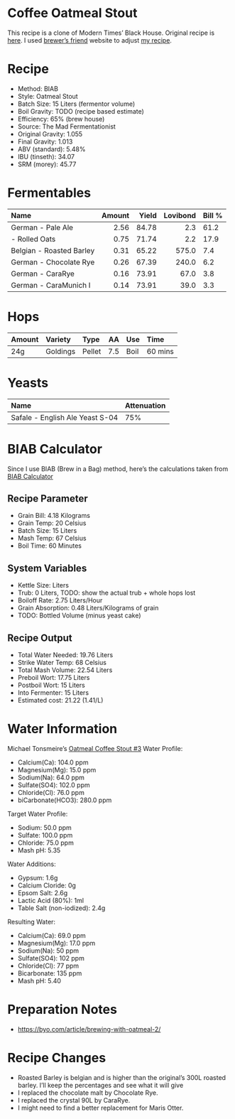 Coffee Oatmeal Stout
================

This recipe is a clone of Modern Times’ Black House. Original recipe is
[here](https://www.themadfermentationist.com/2012/06/toasted-oat-coffee-stout.html).
I used [brewer’s friend](https://www.brewersfriend.com/) website to
adjust [my
recipe](https://www.brewersfriend.com/homebrew/recipe/view/682652/coffee-oatmeal-stout-preparation).

# Recipe

  - Method: BIAB
  - Style: Oatmeal Stout
  - Batch Size: 15 Liters (fermentor volume)  
  - Boil Gravity: TODO (recipe based estimate)  
  - Efficiency: 65% (brew house)  
  - Source: The Mad Fermentationist
  - Original Gravity: 1.055
  - Final Gravity: 1.013
  - ABV (standard): 5.48%
  - IBU (tinseth): 34.07
  - SRM (morey): 45.77

# Fermentables

| Name                     | Amount | Yield | Lovibond | Bill % |
| :----------------------- | -----: | ----: | -------: | :----- |
| German - Pale Ale        |   2.56 | 84.78 |      2.3 | 61.2   |
| \- Rolled Oats           |   0.75 | 71.74 |      2.2 | 17.9   |
| Belgian - Roasted Barley |   0.31 | 65.22 |    575.0 | 7.4    |
| German - Chocolate Rye   |   0.26 | 67.39 |    240.0 | 6.2    |
| German - CaraRye         |   0.16 | 73.91 |     67.0 | 3.8    |
| German - CaraMunich I    |   0.14 | 73.91 |     39.0 | 3.3    |

# Hops

| Amount | Variety  | Type   |  AA | Use  | Time    |
| :----- | :------- | :----- | --: | :--- | :------ |
| 24g    | Goldings | Pellet | 7.5 | Boil | 60 mins |

# Yeasts

| Name                            | Attenuation |
| :------------------------------ | :---------- |
| Safale - English Ale Yeast S-04 | 75%         |

# BIAB Calculator

Since I use BIAB (Brew in a Bag) method, here’s the calculations taken
from [BIAB Calculator](http://www.biabcalculator.com/)

## Recipe Parameter

  - Grain Bill: 4.18 Kilograms
  - Grain Temp: 20 Celsius
  - Batch Size: 15 Liters
  - Mash Temp: 67 Celsius
  - Boil Time: 60 Minutes

## System Variables

  - Kettle Size: Liters
  - Trub: 0 Liters, TODO: show the actual trub + whole hops lost
  - Boiloff Rate: 2.75 Liters/Hour
  - Grain Absorption: 0.48 Liters/Kilograms of grain
  - TODO: Bottled Volume (minus yeast cake)

## Recipe Output

  - Total Water Needed: 19.76 Liters
  - Strike Water Temp: 68 Celsius
  - Total Mash Volume: 22.54 Liters
  - Preboil Wort: 17.75 Liters
  - Postboil Wort: 15 Liters
  - Into Fermenter: 15 Liters
  - Estimated cost: 21.22 (1.41/L)

# Water Information

Michael Tonsmeire’s [Oatmeal Coffee Stout
\#3](https://www.themadfermentationist.com/2013/01/oatmeal-cofee-stout-3-bigger-and-bolder.html)
Water Profile:

  - Calcium(Ca): 104.0 ppm
  - Magnesium(Mg): 15.0 ppm
  - Sodium(Na): 64.0 ppm
  - Sulfate(SO4): 102.0 ppm
  - Chloride(Cl): 76.0 ppm
  - biCarbonate(HCO3): 280.0 ppm

Target Water Profile:

  - Sodium: 50.0 ppm
  - Sulfate: 100.0 ppm
  - Chloride: 75.0 ppm
  - Mash pH: 5.35

Water Additions:

  - Gypsum: 1.6g
  - Calcium Cloride: 0g
  - Epsom Salt: 2.6g
  - Lactic Acid (80%): 1ml
  - Table Salt (non-iodized): 2.4g

Resulting Water:

  - Calcium(Ca): 69.0 ppm
  - Magnesium(Mg): 17.0 ppm
  - Sodium(Na): 50 ppm
  - Sulfate(SO4): 102 ppm
  - Chloride(Cl): 77 ppm
  - Bicarbonate: 135 ppm
  - Mash pH: 5.40

# Preparation Notes

  - <https://byo.com/article/brewing-with-oatmeal-2/>

# Recipe Changes

  - Roasted Barley is belgian and is higher than the original’s 300L
    roasted barley. I’ll keep the percentages and see what it will give
  - I replaced the chocolate malt by Chocolate Rye.
  - I replaced the crystal 90L by CaraRye.
  - I might need to find a better replacement for Maris Otter.
